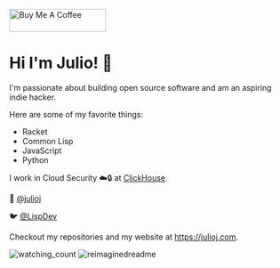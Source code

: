<a href="https://www.buymeacoffee.com/lispdev" target="_blank"><img src="https://cdn.buymeacoffee.com/buttons/default-orange.png" alt="Buy Me A Coffee" height="41" width="174"></a>

# Hi I'm Julio! 🚀

I'm passionate about building open source software and am an aspiring indie hacker.

Here are some of my favorite things:

- Racket
- Common Lisp
- JavaScript
- Python

I work in Cloud Security ☁️🔒 at [ClickHouse](https://clickhouse.com).

🐘 [@julioj](https://fosstodon.org/@julioj)

🐦 [@LispDev](https://x.com/lispdev)

Checkout my repositories and my website at https://julioj.com.

<img src="https://komarev.com/ghpvc/?username=juliojimenez&color=brightgreen" alt="watching_count" />

<img src="https://myreadme.vercel.app/api/embed/juliojimenez?panels=userstatistics,toprepositories,toplanguages,commitgraph" alt="reimaginedreadme" />

<!--
**juliojimenez/juliojimenez** is a ✨ _special_ ✨ repository because its `README.md` (this file) appears on your GitHub profile.

Here are some ideas to get you started:

- 🔭 I’m currently working on ...
- 🌱 I’m currently learning ...
- 👯 I’m looking to collaborate on ...
- 🤔 I’m looking for help with ...
- 💬 Ask me about ...
- 📫 How to reach me: ...
- 😄 Pronouns: ...
- ⚡ Fun fact: ...
-->
